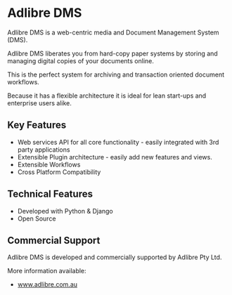 # Adlibre DMS

Adlibre DMS is a web-centric media and Document Management System (DMS).

Adlibre DMS liberates you from hard-copy paper systems by storing and managing digital copies of your documents online.

This is the perfect system for archiving and transaction oriented document workflows.

Because it has a flexible architecture it is ideal for lean start-ups and enterprise users alike.

## Key Features

* Web services API for all core functionality - easily integrated with 3rd party applications
* Extensible Plugin architecture - easily add new features and views.
* Extensible Workflows
* Cross Platform Compatibility

## Technical Features

* Developed with Python & Django
* Open Source

## Commercial Support

Adlibre DMS is developed and commercially supported by Adlibre Pty Ltd.

More information available:

* www.adlibre.com.au
